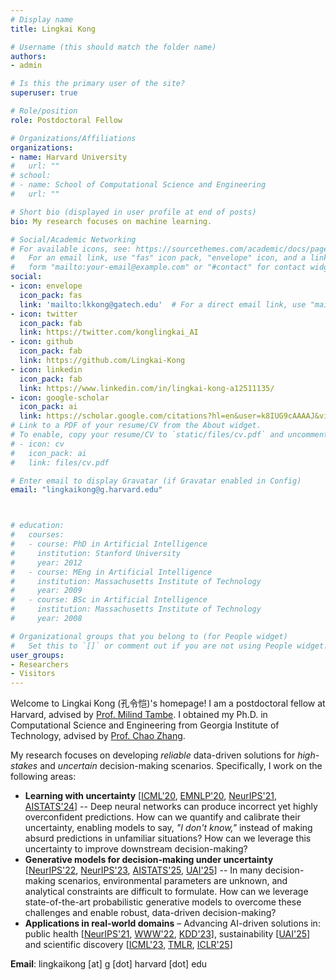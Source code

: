 ```yaml
---
# Display name
title: Lingkai Kong

# Username (this should match the folder name)
authors:
- admin

# Is this the primary user of the site?
superuser: true

# Role/position
role: Postdoctoral Fellow

# Organizations/Affiliations
organizations:
- name: Harvard University
#   url: ""
# school:
# - name: School of Computational Science and Engineering
#   url: ""

# Short bio (displayed in user profile at end of posts)
bio: My research focuses on machine learning.

# Social/Academic Networking
# For available icons, see: https://sourcethemes.com/academic/docs/page-builder/#icons
#   For an email link, use "fas" icon pack, "envelope" icon, and a link in the
#   form "mailto:your-email@example.com" or "#contact" for contact widget.
social:
- icon: envelope
  icon_pack: fas
  link: 'mailto:lkkong@gatech.edu'  # For a direct email link, use "mailto:test@example.org".
- icon: twitter
  icon_pack: fab
  link: https://twitter.com/konglingkai_AI
- icon: github
  icon_pack: fab
  link: https://github.com/Lingkai-Kong
- icon: linkedin
  icon_pack: fab
  link: https://www.linkedin.com/in/lingkai-kong-a12511135/
- icon: google-scholar
  icon_pack: ai
  link: https://scholar.google.com/citations?hl=en&user=k8IUG9cAAAAJ&view_op=list_works&authuser=1&gmla=AJsN-F7LpSeM-cp5ZhDWjJHvrdgXfFQrVeW5z7K86SLD8gf8yQJ7MXqn7F-lXicOpdvSX8PiDT9jWpEMGfi2dZtV-3m9lpVgfv02g__VdQwSqZcruTKSkCI
# Link to a PDF of your resume/CV from the About widget.
# To enable, copy your resume/CV to `static/files/cv.pdf` and uncomment the lines below.
# - icon: cv
#   icon_pack: ai
#   link: files/cv.pdf

# Enter email to display Gravatar (if Gravatar enabled in Config)
email: "lingkaikong@g.harvard.edu"



# education:
#   courses:
#   - course: PhD in Artificial Intelligence
#     institution: Stanford University
#     year: 2012
#   - course: MEng in Artificial Intelligence
#     institution: Massachusetts Institute of Technology
#     year: 2009
#   - course: BSc in Artificial Intelligence
#     institution: Massachusetts Institute of Technology
#     year: 2008

# Organizational groups that you belong to (for People widget)
#   Set this to `[]` or comment out if you are not using People widget.
user_groups:
- Researchers
- Visitors
---
```


Welcome to Lingkai Kong (孔令恺)'s homepage! I am a postdoctoral fellow at Harvard, advised by [Prof. Milind Tambe](https://teamcore.seas.harvard.edu/tambe). I obtained my Ph.D. in Computational Science and Engineering from Georgia Institute of Technology, advised by [Prof. Chao Zhang](http://chaozhang.org/).


My research focuses on developing *reliable* data-driven solutions for *high-stakes* and *uncertain* decision-making scenarios. Specifically, I work on the following areas:  

- **Learning with uncertainty** [[ICML'20](https://arxiv.org/abs/2008.10546), [EMNLP'20](https://arxiv.org/abs/2010.11506), [NeurIPS'21](https://arxiv.org/abs/2106.03904), [AISTATS'24](https://proceedings.mlr.press/v238/kong24a/kong24a.pdf)] -- Deep neural networks can produce incorrect yet highly overconfident predictions. How can we quantify and calibrate their uncertainty, enabling models to say, *"I don't know,"* instead of making absurd predictions in unfamiliar situations? How can we leverage this uncertainty to improve downstream decision-making?  
- **Generative models for decision-making under uncertainty** [[NeurIPS'22](https://arxiv.org/abs/2211.13837), [NeurIPS'23](https://arxiv.org/abs/2305.16653), [AISTATS'25](https://arxiv.org/abs/2402.18012), [UAI'25](https://arxiv.org/abs/2503.05730)] -- In many decision-making scenarios, environmental parameters are unknown, and analytical constraints are difficult to formulate. How can we leverage state-of-the-art probabilistic generative models to overcome these challenges and enable robust, data-driven decision-making? 
- **Applications in real-world domains** – Advancing AI-driven solutions in: public health [[NeurIPS'21](https://arxiv.org/abs/2106.03904), [WWW'22](https://arxiv.org/abs/2109.07438), [KDD'23](https://arxiv.org/abs/2206.07940)], sustainability [[UAI'25](https://arxiv.org/abs/2503.05730)] and scientific discovery [[ICML'23](https://arxiv.org/abs/2307.08849), [TMLR](https://arxiv.org/abs/2306.10060), [ICLR'25](https://arxiv.org/abs/2406.16976)]  
    
**Email**: lingkaikong [at] g [dot] harvard [dot] edu
